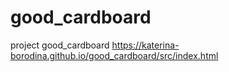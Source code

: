 # good_cardboard
project good_cardboard
https://katerina-borodina.github.io/good_cardboard/src/index.html
